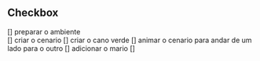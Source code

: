 ## Checkbox 

[] preparar o ambiente </br>
[] criar o cenario 
[] criar o cano verde
[] animar o cenario para andar de um lado para o outro
[] adicionar o mario 
[] 

